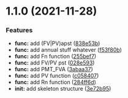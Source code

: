 # 1.1.0 (2021-11-28)


### Features

* **func:** add (FV|PV)apst ([838e53b](https://github.com/SugarF0x/omtu-finance/commit/838e53bcd54eb219daf675da11ef596ae3d9d9c3))
* **func:** add annual stuff whatever ([f53f80b](https://github.com/SugarF0x/omtu-finance/commit/f53f80bf9c62b74a96ba96f458949607133c398a))
* **func:** add Fn function ([255bef7](https://github.com/SugarF0x/omtu-finance/commit/255bef7f361f541f9a66089ec7da39c2dee90b0c))
* **func:** add FV/PV pst ([028e593](https://github.com/SugarF0x/omtu-finance/commit/028e5937f47c4d5c5d8f8aa8a6e190d4fd546276))
* **func:** add PMT_FVA ([3abaa37](https://github.com/SugarF0x/omtu-finance/commit/3abaa3765051c480fb1113bb4013b4f1c8029af1))
* **func:** add PV function ([c058407](https://github.com/SugarF0x/omtu-finance/commit/c05840753145222d8329adb1f6828fce88402321))
* **func:** add Rn function ([284ff6d](https://github.com/SugarF0x/omtu-finance/commit/284ff6d1d6a714dddd713bac195b9d20da6b2428))
* **init:** add skeleton structure ([3e72b95](https://github.com/SugarF0x/omtu-finance/commit/3e72b959fc980417d2a17755add03140d68e98fc))



